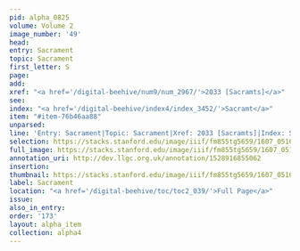 ```yaml
---
pid: alpha_0825
volume: Volume 2
image_number: '49'
head:
entry: Sacrament
topic: Sacrament
first_letter: S
page:
add:
xref: "<a href='/digital-beehive/num9/num_2967/'>2033 [Sacramts]</a>"
see:
index: "<a href='/digital-beehive/index4/index_3452/'>Sacramt</a>"
item: "#item-76b46aa88"
unparsed:
line: 'Entry: Sacrament|Topic: Sacrament|Xref: 2033 [Sacramts]|Index: Sacramt|#item-76b46aa88'
selection: https://stacks.stanford.edu/image/iiif/fm855tg5659/1607_0516/305,3017,3033,325/full/0/default.jpg
full_image: https://stacks.stanford.edu/image/iiif/fm855tg5659/1607_0516/full/full/0/default.jpg
annotation_uri: http://dev.llgc.org.uk/annotation/1528916855062
insertion:
thumbnail: https://stacks.stanford.edu/image/iiif/fm855tg5659/1607_0516/305,3017,600,180/250,/0/default.jpg
label: Sacrament
location: "<a href='/digital-beehive/toc/toc2_039/'>Full Page</a>"
issue:
also_in_entry:
order: '173'
layout: alpha_item
collection: alpha4
---
```

